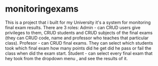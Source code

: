 # monitoringexams
This is a project that i built for my University it's a system for monitoring final exam results.
There are 3 roles:
Admin - can CRUD users give privileges to them, CRUD students and CRUD subjects of the final exams (they can CRUD code, name and professor who teaches that particular class).
Profesor - can CRUD final exams. They can select which students took which final exam how many points did he get did he pass or fail the class when did the exam start.
Student - can select every final exam that hey took from the dropdown menu , and see the results of it.

